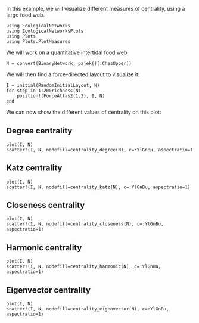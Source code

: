 In this example, we will visualize different measures of centrality, using a
large food web.

```@example centr
using EcologicalNetworks
using EcologicalNetworksPlots
using Plots
using Plots.PlotMeasures
```

We will work on a quantitative intertidal food web:

```@example centr
N = convert(BinaryNetwork, pajek()[:ChesUpper])
```

We will then find a force-directed layout to visualize it:

```@example centr
I = initial(RandomInitialLayout, N)
for step in 1:200richness(N)
    position!(ForceAtlas2(1.2), I, N)
end
```

We can now show the different values of centrality on this plot:

## Degree centrality

```@example centr
plot(I, N)
scatter!(I, N, nodefill=centrality_degree(N), c=:YlGnBu, aspectratio=1
```

## Katz centrality

```@example centr
plot(I, N)
scatter!(I, N, nodefill=centrality_katz(N), c=:YlGnBu, aspectratio=1)
```

## Closeness centrality

```@example centr
plot(I, N)
scatter!(I, N, nodefill=centrality_closeness(N), c=:YlGnBu, aspectratio=1)
```

## Harmonic centrality

```@example centr
plot(I, N)
scatter!(I, N, nodefill=centrality_harmonic(N), c=:YlGnBu, aspectratio=1)
```

## Eigenvector centrality

```@example centr
plot(I, N)
scatter!(I, N, nodefill=centrality_eigenvector(N), c=:YlGnBu, aspectratio=1)
```